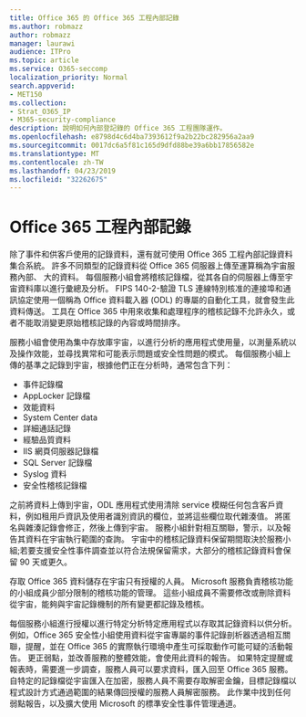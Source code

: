 ```yaml
---
title: Office 365 的 Office 365 工程內部記錄
ms.author: robmazz
author: robmazz
manager: laurawi
audience: ITPro
ms.topic: article
ms.service: O365-seccomp
localization_priority: Normal
search.appverid:
- MET150
ms.collection:
- Strat_O365_IP
- M365-security-compliance
description: 說明如何內部登記錄的 Office 365 工程團隊運作。
ms.openlocfilehash: e8798d4c6d4ba7393612f9a2b22bc282956a2aa9
ms.sourcegitcommit: 0017dc6a5f81c165d9dfd88be39a6bb17856582e
ms.translationtype: MT
ms.contentlocale: zh-TW
ms.lasthandoff: 04/23/2019
ms.locfileid: "32262675"
---
```

# <a name="internal-logging-for-office-365-engineering"></a>Office 365 工程內部記錄
除了事件和供客戶使用的記錄資料，還有就可使用 Office 365 工程內部記錄資料集合系統。 許多不同類型的記錄資料從 Office 365 伺服器上傳至運算稱為宇宙服務內部、 大的資料。 每個服務小組會將稽核記錄檔，從其各自的伺服器上傳至宇宙資料庫以進行彙總及分析。 FIPS 140-2-驗證 TLS 連線特別核准的連接埠和通訊協定使用一個稱為 Office 資料載入器 (ODL) 的專屬的自動化工具，就會發生此資料傳送。 工具在 Office 365 中用來收集和處理程序的稽核記錄不允許永久，或者不能取消變更原始稽核記錄的內容或時間排序。

服務小組會使用為集中存放庫宇宙，以進行分析的應用程式使用量，以測量系統以及操作效能，並尋找異常和可能表示問題或安全性問題的模式。 每個服務小組上傳的基準之記錄到宇宙，根據他們正在分析時，通常包含下列：
- 事件記錄檔
- AppLocker 記錄檔
- 效能資料
- System Center data
- 詳細通話記錄
- 經驗品質資料
- IIS 網頁伺服器記錄檔
- SQL Server 記錄檔
- Syslog 資料
- 安全性稽核記錄檔

之前將資料上傳到宇宙，ODL 應用程式使用清除 service 模糊任何包含客戶資料，例如租用戶資訊及使用者識別資訊的欄位，並將這些欄位取代雜湊值。 將匿名與雜湊記錄會修正，然後上傳到宇宙。 服務小組針對相互關聯，警示，以及報告其資料在宇宙執行範圍的查詢。 宇宙中的稽核記錄資料保留期間取決於服務小組;若要支援安全性事件調查並以符合法規保留需求，大部分的稽核記錄資料會保留 90 天或更久。

存取 Office 365 資料儲存在宇宙只有授權的人員。 Microsoft 服務負責稽核功能的小組成員少部分限制的稽核功能的管理。 這些小組成員不需要修改或刪除資料從宇宙，能夠與宇宙記錄機制的所有變更都記錄及稽核。

每個服務小組進行授權以進行特定分析特定應用程式以存取其記錄資料以供分析。 例如，Office 365 安全性小組使用資料從宇宙專屬的事件記錄剖析器透過相互關聯，提醒，並在 Office 365 的實際執行環境中產生可採取動作可能可疑的活動報告。 更正弱點，並改善服務的整體效能，會使用此資料的報告。 如果特定提醒或報表時，需要進一步調查，服務人員可以要求資料，匯入回至 Office 365 服務。 自特定的記錄檔從宇宙匯入在加密，服務人員不需要存取解密金鑰，目標記錄檔以程式設計方式通過範圍的結果傳回授權的服務人員解密服務。 此作業中找到任何弱點報告，以及擴大使用 Microsoft 的標準安全性事件管理通道。

